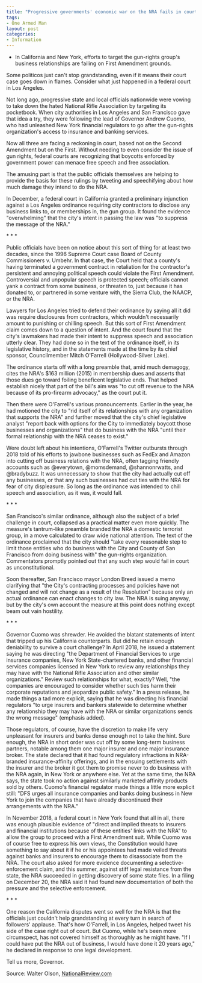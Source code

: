 ```yaml
---
title: "Progressive governments' economic war on the NRA fails in court"
tags:
- One Armed Man
layout: post
categories:
- Information
---
```


- In California and New York, efforts to target the gun-rights group's business relationships are failing on First Amendment grounds.

Some politicos just can't stop grandstanding, even if it means their court case goes down in flames. Consider what just happened in a federal court in Los Angeles.

Not long ago, progressive state and local officials nationwide were vowing to take down the hated National Rifle Association by targeting its pocketbook. When city authorities in Los Angeles and San Francisco gave that idea a try, they were following the lead of Governor Andrew Cuomo, who had unleashed New York financial regulators to go after the gun-rights organization's access to insurance and banking services.

Now all three are facing a reckoning in court, based not on the Second Amendment but on the First. Without needing to even consider the issue of gun rights, federal courts are recognizing that boycotts enforced by government power can menace free speech and free association.

The amusing part is that the public officials themselves are helping to provide the basis for these rulings by tweeting and speechifying about how much damage they intend to do the NRA.

In December, a federal court in California granted a preliminary injunction against a Los Angeles ordinance requiring city contractors to disclose any business links to, or memberships in, the gun group. It found the evidence "overwhelming" that the city's intent in passing the law was "to suppress the message of the NRA."

\* \* \*

Public officials have been on notice about this sort of thing for at least two decades, since the 1996 Supreme Court case Board of County Commissioners v. Umbehr. In that case, the Court held that a county's having terminated a government contract in retaliation for the contractor's persistent and annoying political speech could violate the First Amendment. Controversial and unpopular speech is protected speech; officials cannot yank a contract from some business, or threaten to, just because it has donated to, or partnered in some venture with, the Sierra Club, the NAACP, or the NRA.

Lawyers for Los Angeles tried to defend their ordinance by saying all it did was require disclosures from contractors, which wouldn't necessarily amount to punishing or chilling speech. But this sort of First Amendment claim comes down to a question of intent. And the court found that the city's lawmakers had made their intent to suppress speech and association utterly clear. They had done so in the text of the ordinance itself, in its legislative history, and in the statements made at the time by its chief sponsor, Councilmember Mitch O'Farrell (Hollywood-Silver Lake).

The ordinance starts off with a long preamble that, amid much demagogy, cites the NRA's $163 million (2015) in membership dues and asserts that those dues go toward foiling beneficent legislative ends. That helped establish nicely that part of the bill's aim was "to cut off revenue to the NRA because of its pro-firearm advocacy," as the court put it.

Then there were O'Farrell's various pronouncements. Earlier in the year, he had motioned the city to "rid itself of its relationships with any organization that supports the NRA" and further moved that the city's chief legislative analyst "report back with options for the City to immediately boycott those businesses and organizations" that do business with the NRA "until their formal relationship with the NRA ceases to exist."

Were doubt left about his intentions, O'Farrell's Twitter outbursts through 2018 told of his efforts to jawbone businesses such as FedEx and Amazon into cutting off business relations with the NRA, often tagging friendly accounts such as @everytown, @momsdemand, @shannonrwatts, and @bradybuzz. It was unnecessary to show that the city had actually cut off any businesses, or that any such businesses had cut ties with the NRA for fear of city displeasure. So long as the ordinance was intended to chill speech and association, as it was, it would fall.

\* \* \*

San Francisco's similar ordinance, although also the subject of a brief challenge in court, collapsed as a practical matter even more quickly. The measure's tantrum-like preamble branded the NRA a domestic terrorist group, in a move calculated to draw wide national attention. The text of the ordinance proclaimed that the city should "take every reasonable step to limit those entities who do business with the City and County of San Francisco from doing business with" the gun-rights organization. Commentators promptly pointed out that any such step would fail in court as unconstitutional.

Soon thereafter, San Francisco mayor London Breed issued a memo clarifying that "the City's contracting processes and policies have not changed and will not change as a result of the Resolution" because only an actual ordinance can enact changes to city law. The NRA is suing anyway, but by the city's own account the measure at this point does nothing except beam out vain hostility.

\* \* \*

Governor Cuomo was shrewder. He avoided the blatant statements of intent that tripped up his California counterparts. But did he retain enough deniability to survive a court challenge? In April 2018, he issued a statement saying he was directing "the Department of Financial Services to urge insurance companies, New York State-chartered banks, and other financial services companies licensed in New York to review any relationships they may have with the National Rifle Association and other similar organizations." Review such relationships for what, exactly? Well, "the companies are encouraged to consider whether such ties harm their corporate reputations and jeopardize public safety." In a press release, he made things a tad more explicit, saying that he was directing his financial regulators "to urge insurers and bankers statewide to determine whether any relationship they may have with the NRA or similar organizations sends the wrong message" (emphasis added).

Those regulators, of course, have the discretion to make life very unpleasant for insurers and banks dense enough not to take the hint. Sure enough, the NRA in short order was cut off by some long-term business partners, notable among them one major insurer and one major insurance broker. The state declared that it had found regulatory infractions in NRA-branded insurance-affinity offerings, and in the ensuing settlements with the insurer and the broker it got them to promise never to do business with the NRA again, in New York or anywhere else. Yet at the same time, the NRA says, the state took no action against similarly marketed affinity products sold by others. Cuomo's financial regulator made things a little more explicit still: "DFS urges all insurance companies and banks doing business in New York to join the companies that have already discontinued their arrangements with the NRA."

In November 2018, a federal court in New York found that all in all, there was enough plausible evidence of "direct and implied threats to insurers and financial institutions because of these entities' links with the NRA" to allow the group to proceed with a First Amendment suit. While Cuomo was of course free to express his own views, the Constitution would have something to say about it if he or his appointees had made veiled threats against banks and insurers to encourage them to disassociate from the NRA. The court also asked for more evidence documenting a selective-enforcement claim, and this summer, against stiff legal resistance from the state, the NRA succeeded in getting discovery of some state files. In a filing on December 20, the NRA said it had found new documentation of both the pressure and the selective enforcement.

\* \* \*

One reason the California disputes went so well for the NRA is that the officials just couldn't help grandstanding at every turn in search of followers' applause. That's how O'Farrell, in Los Angeles, helped tweet his side of the case right out of court. But Cuomo, while he's been more circumspect, has not covered himself as thoroughly as he might have. "If I could have put the NRA out of business, I would have done it 20 years ago," he declared in response to one legal development.

Tell us more, Governor.

Source: Walter Olson, [NationalReview.com](https://www.nationalreview.com/2020/01/progressive-governments-economic-war-againts-nra-fails-in-court/)